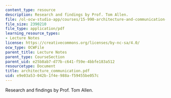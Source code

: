 ```yaml
---
content_type: resource
description: Research and findings by Prof. Tom Allen.
file: /ol-ocw-studio-app/courses/15-990-architecture-and-communication-in-organizations-fall-2003/e9e03a53042b1f4e988af59455be057c_architecture_communication.pdf
file_size: 2390210
file_type: application/pdf
learning_resource_types:
- Lecture Notes
license: https://creativecommons.org/licenses/by-nc-sa/4.0/
ocw_type: OCWFile
parent_title: Lecture Notes
parent_type: CourseSection
parent_uid: e25b8ab7-d77b-c641-f59e-4bbfe183a512
resourcetype: Document
title: architecture_communication.pdf
uid: e9e03a53-042b-1f4e-988a-f59455be057c
---
```

Research and findings by Prof. Tom Allen.